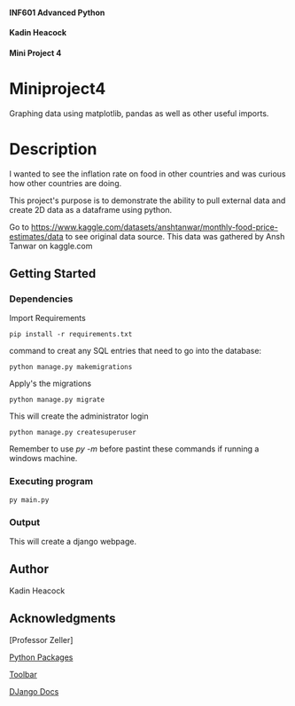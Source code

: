 #### INF601 Advanced Python
#### Kadin Heacock
#### Mini Project 4

# Miniproject4

Graphing data using matplotlib, pandas as well as other useful imports. 

# Description

I wanted to see the inflation rate on food in other countries and was curious how other countries are doing. 

This project's purpose is to demonstrate the ability to pull external data and create 2D data as a dataframe using python.

Go to https://www.kaggle.com/datasets/anshtanwar/monthly-food-price-estimates/data to see original data source. This data was gathered by Ansh Tanwar on kaggle.com

## Getting Started

### Dependencies

Import Requirements
```
pip install -r requirements.txt
```

command to creat any SQL entries that need to go into the database:
```
python manage.py makemigrations
```

Apply's the migrations
```
python manage.py migrate 
```

This will create the administrator login
```
python manage.py createsuperuser
```

Remember to use *py -m* before pastint these commands if running a windows machine.

### Executing program

```
py main.py
```

### Output 

This will create a django webpage.


## Author

Kadin Heacock

## Acknowledgments

[Professor Zeller]

[Python Packages](https://packaging.python.org/en/latest/tutorials/installing-packages/)

[Toolbar](https://django-debug-toolbar.readthedocs.io/en/latest/)

[DJango Docs](https://docs.djangoproject.com/en/4.2/)
